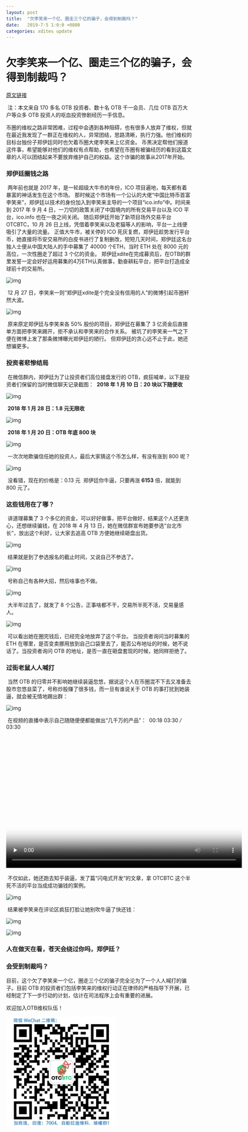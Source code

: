 ```yaml
---
layout: post
title:  "欠李笑来一个亿、圈走三个亿的骗子，会得到制裁吗？"
date:   2019-7-5 1:0:0 +0800
categories: xdites update
---
```

# 欠李笑来一个亿、圈走三个亿的骗子，会得到制裁吗？

[原文链接](https://mp.weixin.qq.com/s/O2ozj4mLUDA2QQ-nNWJGnQ)

​	注：本文来自 170 多名 OTB 投资者、数十名 OTB 千一会员、几位 OTB 百万大户等众多 OTB 投资人的呕血投资惨剧经历一手信息。

​	币圈的维权之路非常困难，过程中会遇到各种阻碍，也有很多人放弃了维权，但就在最近我发现了一群正在维权的人，异常团结，思路清晰，执行力强。他们维权的目标台独份子郑伊廷同时也欠着币圈大佬李笑来上亿资金。
币黑决定帮他们报道这件事，希望能够对他们的维权有点帮助，也希望在币圈有被骗经历的看到这篇文章的人可以团结起来不要放弃维护自己的权益。
​	这个诈骗的故事从2017年开始。



### 郑伊廷圈钱之路

​	两年前也就是 2017 年，是一轮超级大牛市的年份，lCO 项目遍地，每天都有着暴富的神话发生在这个市场。
那时候这个市场有一个公认的大佬“中国比特币首富李笑来”，郑伊廷以技术的身份加入到李笑来主导的一个项目“ico.info”中。
​	时间来到 2017 年 9 月 4 日，一刀切的政策关闭了中国境内的所有交易平台以及 lCO 平台，ico.info 也在一夜之间关闭。
​	随后郑伊廷开始了新项目场外交易平台 OTCBTC，10 月 26 日上线，凭借着李笑来以及老猫等人的影响，平台一上线便吸引了大量的流量。
​	正值大牛市，被关停的 lCO 死灰复燃，郑伊廷趁势发行平台币，她直接将币安交易所的白皮书进行了复制删改，短短几天时间，郑伊廷这名台独人士便从中国大陆人的手中募集了 40000 个ETH，当时 ETH 处在 8000 元的高位，一次性圈走了超过 3 个亿的资金。
​	郑伊廷xdite在完成募资后，在OTB的群里发誓一定会好好运用募集的4万ETH认真做事，勤奋耕耘平台，把平台打造成全球前十的交易所。

![img](https://tva1.sinaimg.cn/large/006tNbRwgy1g9yxohp2w4j30sg0cjjrq.jpg)

​	12 月 27 日，李笑来一则“郑伊廷xdite是个完全没有信用的人”的微博引起币圈轩然大波。

![img](https://tva1.sinaimg.cn/large/006tNbRwgy1g9yxoj3l6vj30d50sgwgb.jpg)

​	原来原定郑伊廷与李笑来各 50% 股份的项目，郑伊廷在募集了 3 亿资金后直接单方面把李笑来踢开，拒不承认和李笑来的合作关系。
​	被坑了的李笑来一气之下便在微博上发了那条微博曝光郑伊廷的陋行。
​	但郑伊廷的贪心远不止于此，她还想骗更多。



### 投资者悲惨结局

​	在微信群内，郑伊廷为了让投资者们高位接盘发行的 OTB，疯狂喊单，以下是投资者们保留的当时微信聊天记录截图：
​	**2018 年 1 月 10 日：20 块以下随便收**

![img](https://tva1.sinaimg.cn/large/006tNbRwgy1g9yxojvq5cj30bj0clt8t.jpg)

​	**2018 年 1 月 28 日：1.8 元无限收**

![img](https://tva1.sinaimg.cn/large/006tNbRwgy1g9yxomr6rhj309p0jejs2.jpg)

​	**2018 年 1 月 20 日：OTB 年底 800 块**

![img](https://tva1.sinaimg.cn/large/006tNbRwgy1g9yxonkb84j308x0je0t4.jpg)

​	一次次地欺骗信任她的投资人，最后大家猜这个币怎么样，有没有涨到 800 呢？

![img](https://tva1.sinaimg.cn/large/006tNbRwgy1g9yxooz4f0j30sg0dj3z9.jpg)

​	没看错，现在的价格是：0.13 元
​	郑伊廷你牛逼，只要再涨 **6153** 倍，就能到 800 元了。



### 这些钱用在了哪？

​	讲道理募集了 3 个多亿的资金，可以好好做事，把平台做好，结果这个人还更贪心，还想继续骗钱，在 2018 年 4 月 13 日，她在微信群宣布她要参选“台北市长”，放出这个利好，让大家去追高 OTB 方便她继续砸盘出货。

![img](https://tva1.sinaimg.cn/large/006tNbRwgy1g9yxopt1p5j30b10jeq3d.jpg)

​	结果就是到了参选报名的截止时间，又说自己不参选了。

![img](https://tva1.sinaimg.cn/large/006tNbRwgy1g9yxou7w4fj30bj0ao0t1.jpg)

​	号称自己有各种大招，然后啥事也不做。

![img](https://tva1.sinaimg.cn/large/006tNbRwgy1g9yxpfoismj30bj07qjrg.jpg)

​	大半年过去了，就发了 8 个公告，正事啥都不干，交易所半死不活，交易量感人。

![img](https://tva1.sinaimg.cn/large/006tNbRwgy1g9yxph5kzcj30bj066q2z.jpg)

​	可以看出她在圈完钱后，已经完全地放弃了这个平台。
​	当投资者询问当时募集的 ETH 在哪里，是否变卖挪用放到自己口袋里去了，能否公布地址的时候，她不说话了。
​	当投资者询问 OTB 的地址，是否一直在砸盘套现的时候，她同样拒绝了。



### 过街老鼠人人喊打

​	当然 OTB 的归零并不影响她继续装逼忽悠，据说这个人在币圈混不下去又准备去股市忽悠韭菜了，号称炒股赚了很多钱，而一旦有谁说关于 OTB 的事打扰到她装逼，就会被无情地踢出群：

![img](https://tva1.sinaimg.cn/large/006tNbRwgy1g9yxpilvnnj30a90i9gma.jpg)

​	在视频的直播中表示自己随随便便都能做出“几千万的产品”：
​	00:18 03:30 */* 03:30

<video id="video" controls="" preload="none" poster="/upload/boast.jpg" width="640" height="360" >
<source id="mp4" src="/upload/boast.mp4" type="video/mp4">
</video>


​	不仅如此，她还跑去知乎装逼，发了篇“闪电式开发”的文章，拿 OTCBTC 这个半死不活的平台当成成功骗钱的案例。

![img](https://tva1.sinaimg.cn/large/006tNbRwgy1g9yxpkj4xjj30s20n8din.jpg)

​	结果被李笑来在评论区疯狂打脸让她别吹牛逼了快还钱：

![img](https://tva1.sinaimg.cn/large/006tNbRwgy1g9yxplbe6ej30sg0g9dg7.jpg)

![img](https://tva1.sinaimg.cn/large/006tNbRwgy1g9yxpn4dgzj30sg0c9jt4.jpg)



### 人在做天在看，苍天会绕过你吗，郑伊廷？

### 会受到制裁吗？

​	目前，这个欠了李笑来一个亿，圈走三个亿的骗子完全沦为了一个人人喊打的骗子。
​	目前 OTB 的投资者们包括李笑来的维权行动正在律师的严格指导下开展，已经制定了下一步行动的计划，估计在司法程序上会有重要的进展。




欢迎加入OTB维权队伍！

![img](/upload/wechat.png)
